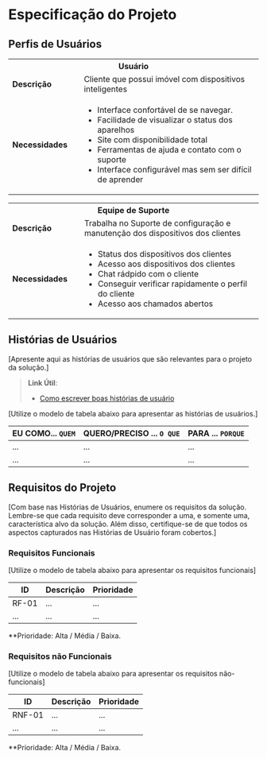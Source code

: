 # Especificação do Projeto

## Perfis de Usuários

<table>
<tbody>
<tr align=center>
<th colspan="2"> Usuário </th>
</tr>
<tr>
<td width="150px"><b>Descrição</b></td>
<td width="600px">Cliente que possui imóvel com dispositivos inteligentes</td>
</tr>
<tr>
<td><b>Necessidades</b></td>
<td>
  <ul>
    <li>Interface confortável de se navegar.</li>
    <li>Facilidade de visualizar o status dos aparelhos</li>
    <li>Site com disponibilidade total</li>
    <li>Ferramentas de ajuda e contato com o suporte</li>
    <li>Interface configurável mas sem ser difícil de aprender</li>
  <ul>
</td>
</td></td>
</tr>
</tbody>
</table>

<table>
<tbody>
<tr align=center>
<th colspan="2"> Equipe de Suporte </th>
</tr>
<tr>
<td width="150px"><b>Descrição</b></td>
<td width="600px">Trabalha no Suporte de configuração e manutenção dos dispositivos dos clientes</td>
</tr>
<tr>
<td><b>Necessidades</b></td>
<td>
  <ul>
    <li>Status dos dispositivos dos clientes</li>
    <li>Acesso aos dispositivos dos clientes</li>
    <li>Chat rádpido com o cliente</li>
    <li>Conseguir verificar rapidamente o perfil do cliente</li>
    <li>Acesso aos chamados abertos</li>
  <ul>
</td>
</tr>
</tbody>
</table>


## Histórias de Usuários

[Apresente aqui as histórias de usuários que são relevantes para o projeto da solução.]

> **Link Útil**:
> - [Como escrever boas histórias de usuário](https://medium.com/vertice/como-escrever-boas-users-stories-hist%C3%B3rias-de-usu%C3%A1rios-b29c75043fac)

[Utilize o modelo de tabela abaixo para apresentar as histórias de usuários.]

|EU COMO... `QUEM`   | QUERO/PRECISO ... `O QUE` |PARA ... `PORQUE`                 |
|--------------------|---------------------------|----------------------------------|
| ...                | ...                       | ...                              |
| ...                | ...                       | ...                              |

## Requisitos do Projeto

[Com base nas Histórias de Usuários, enumere os requisitos da solução. Lembre-se que cada requisito deve corresponder a uma, e somente uma, característica alvo da solução. Além disso, certifique-se de que todos os aspectos capturados nas Histórias de Usuário foram cobertos.]

### Requisitos Funcionais

[Utilize o modelo de tabela abaixo para apresentar os requisitos funcionais]

|ID    | Descrição                | Prioridade |
|-------|---------------------------------|----|
| RF-01 |  ...                    | ...   | 
|  ...  |  ...                    | ...   |

**Prioridade: Alta / Média / Baixa. 

### Requisitos não Funcionais

[Utilize o modelo de tabela abaixo para apresentar os requisitos não-funcionais]

|ID      | Descrição               |Prioridade |
|--------|-------------------------|----|
| RNF-01 |  ...                    | ...   | 
| ...    |  ...                    | ...   | 

**Prioridade: Alta / Média / Baixa. 

